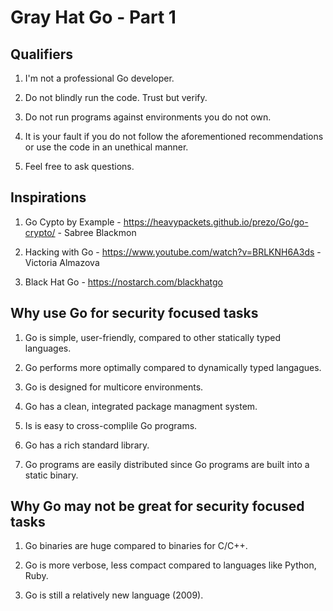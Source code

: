 # Gray Hat Go - Part 1

## Qualifiers

1. I'm not a professional Go developer.

2. Do not blindly run the code. Trust but verify.

3. Do not run programs against environments you do not own.

4. It is your fault if you do not follow the aforementioned recommendations or use the code in an unethical manner.

5. Feel free to ask questions.

## Inspirations

1. Go Cypto by Example - <https://heavypackets.github.io/prezo/Go/go-crypto/> - Sabree Blackmon

2. Hacking with Go - <https://www.youtube.com/watch?v=BRLKNH6A3ds> - Victoria Almazova

3. Black Hat Go - <https://nostarch.com/blackhatgo>

## Why use Go for security focused tasks

1. Go is simple, user-friendly, compared to other statically typed languages.

2. Go performs more optimally compared to dynamically typed langagues.

3. Go is designed for multicore environments.

4. Go has a clean, integrated package managment system.

5. Is is easy to cross-complile Go programs.

6. Go has a rich standard library.

7. Go programs are easily distributed since Go programs are built into a static binary.

## Why Go may not be great for security focused tasks

1. Go binaries are huge compared to binaries for C/C++.

2. Go is more verbose, less compact compared to languages like Python, Ruby.

3. Go is still a relatively new language (2009).
